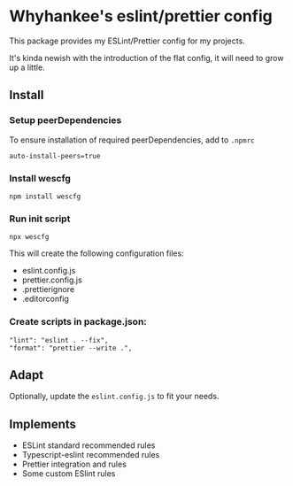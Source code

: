 # Whyhankee's eslint/prettier config

This package provides my ESLint/Prettier config for my projects.

It's kinda newish with the introduction of the flat config, it will need to grow up a little.

## Install

### Setup peerDependencies

To ensure installation of required peerDependencies, add to `.npmrc`

```
auto-install-peers=true
```

### Install wescfg

`npm install wescfg`

### Run init script

`npx wescfg`

This will create the following configuration files:

- eslint.config.js
- prettier.config.js
- .prettierignore
- .editorconfig

### Create scripts in package.json:

```
"lint": "eslint . --fix",
"format": "prettier --write .",
```

## Adapt

Optionally, update the `eslint.config.js` to fit your needs.

## Implements

- ESLint standard recommended rules
- Typescript-eslint recommended rules
- Prettier integration and rules
- Some custom ESlint rules
